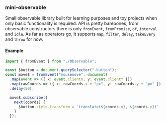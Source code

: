 ### mini-observable
Small observable library built for learning purposes and toy projects when only basic
functionality is required. API is pretty barebones, from observable constructors
there is only `fromEvent`, `fromPromise`, `of`, `interval` and `idle`. As far as
operators go, it supports `map`, `filter`, `delay`, `takeEvery` and `throw` for
now.

#### Example
```javascript
import { fromEvent } from "./Observable";

const $button = document.querySelector(".button");
const move$ = fromEvent("mousemove", document)
  .map(event => ({ x: event.clientX, y: event.clientY }))
  .map(rawCoords => ({ x: rawCoords.x + "px", y: rawCoords.y + "px" }))
  .delay(50);

  move$.subscribe({
    next(coords) {
      $button.style.transform = `translate(${coords.x}, ${coords.y})`
    }
  });
```
